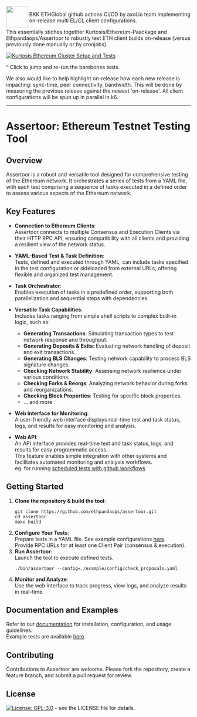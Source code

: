 <img align="left" src="./.github/resources/assertoor.png" width="60">

BKK ETHGlobal github actions CI/CD by axol.io team implementing on-release multi EL/CL client configurations. 

This essentially stiches together Kurtosis/Ethereum-Paackage and Ethpandaops/Assertoor to robustly test ETH client builds on-release (versus previously done manually or by cronjobs).

[![Kurtosis Ethereum Cluster Setup and Tests](https://github.com/axol-io/assert-in-prod/actions/workflows/on_release_consensus_tests.yml/badge.svg)](https://github.com/axol-io/assert-in-prod/actions/runs/11872920635/job/33087197450)

^ Click to jump and re-run the barebones tests. 

We also would like to help highlight on-release how each new release is impacting: sync-time, peer connectivity, bandwidth.
This will be done by measuring the previous release against the newest 'on-release'. All client configurations will be spun up in parallel in k6.

---


<h1>Assertoor: Ethereum Testnet Testing Tool</h1>

## Overview
Assertoor is a robust and versatile tool designed for comprehensive testing of the Ethereum network. It orchestrates a series of tests from a YAML file, with each test comprising a sequence of tasks executed in a defined order to assess various aspects of the Ethereum network.

## Key Features

- **Connection to Ethereum Clients**:\
  Assertoor connects to multiple Consensus and Execution Clients via their HTTP RPC API, ensuring compatibility with all clients and providing a resilient view of the network status.

- **YAML-Based Test & Task Definition**:\
  Tests, defined and executed through YAML, can include tasks specified in the test configuration or sideloaded from external URLs, offering flexible and organized test management.

- **Task Orchestrator**:\
  Enables execution of tasks in a predefined order, supporting both parallelization and sequential steps with dependencies.

- **Versatile Task Capabilities**:\
  Includes tasks ranging from simple shell scripts to complex built-in logic, such as:
    - **Generating Transactions**: Simulating transaction types to test network response and throughput.
    - **Generating Deposits & Exits**: Evaluating network handling of deposit and exit transactions.
    - **Generating BLS Changes**: Testing network capability to process BLS signature changes.
    - **Checking Network Stability**: Assessing network resilience under various conditions.
    - **Checking Forks & Reorgs**: Analyzing network behavior during forks and reorganizations.
    - **Checking Block Properties**: Testing for specific block properties.
    - ... and more

- **Web Interface for Monitoring**:\
  A user-friendly web interface displays real-time test and task status, logs, and results for easy monitoring and analysis.

- **Web API**:\
  An API interface provides real-time test and task status, logs, and results for easy programmatic access. \
  This feature enables simple integration with other systems and facilitates automated monitoring and analysis workflows.\
  eg. for running [scheduled tests with github workflows](https://github.com/ethpandaops/assertoor-test)

## Getting Started

1. **Clone the repository & build the tool**:
    ```
    git clone https://github.com/ethpandaops/assertoor.git
    cd assertoor
    make build
    ```
2. **Configure Your Tests**:\
   Prepare tests in a YAML file. See example configurations [here](https://github.com/ethpandaops/assertoor/tree/master/example/config). \
  Provide RPC URLs for at least one Client Pair (consensus & execution).
3. **Run Assertoor**:\
   Launch the tool to execute defined tests.
   ```
   ./bin/assertoor --config=./example/config/check_proposals.yaml
   ```
4. **Monitor and Analyze**:\
   Use the web interface to track progress, view logs, and analyze results in real-time.

## Documentation and Examples

Refer to our [documentation](https://github.com/ethpandaops/assertoor/wiki) for installation, configuration, and usage guidelines. \
Example tests are available [here](https://github.com/ethpandaops/assertoor/tree/master/example/tests).

## Contributing

Contributions to Assertoor are welcome. Please fork the repository, create a feature branch, and submit a pull request for review.

## License

[![License: GPL-3.0](https://img.shields.io/badge/license-GPLv3-blue.svg)](https://www.gnu.org/licenses/gpl-3.0) - see the LICENSE file for details.
